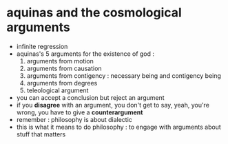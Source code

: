 # aquinas and the cosmological arguments
- infinite regression
- aquinas's 5 arguments for the existence of god :
    1. arguments from motion
    2. arguments from causation
    3. arguments from contigency : necessary being and contigency being
    4. arguments from degrees
    5. teleological argument
- you can accept a conclusion but reject an argument
- if you __disagree__ with an argument, you don't get to say, yeah, you're wrong, you have to give a __counterargument__
- remember : philosophy is about dialectic
- this is what it means to do philosophy : to engage with arguments about stuff that matters

